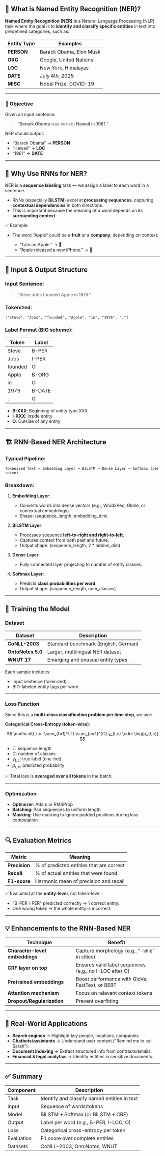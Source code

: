 ## 🧠 What is Named Entity Recognition (NER)?

**Named Entity Recognition (NER)** is a Natural Language Processing (NLP) task where the goal is to **identify and classify specific entities** in text into predefined categories, such as:

| Entity Type | Examples                |
| ----------- | ----------------------- |
| **PERSON**  | Barack Obama, Elon Musk |
| **ORG**     | Google, United Nations  |
| **LOC**     | New York, Himalayas     |
| **DATE**    | July 4th, 2025          |
| **MISC**    | Nobel Prize, COVID-19   |

---

### 🎯 Objective

Given an input sentence:

> "**Barack Obama** was born in **Hawaii** in **1961**."

NER should output:

* “Barack Obama” → **PERSON**
* “Hawaii” → **LOC**
* “1961” → **DATE**

---

## 🤖 Why Use RNNs for NER?

NER is a **sequence labeling** task — we assign a label to each word in a sentence.

* RNNs (especially **BiLSTM**) excel at **processing sequences**, capturing **contextual dependencies** in both directions.
* This is important because the meaning of a word depends on its **surrounding context**.

✅ Example:

* The word “Apple” could be a **fruit** or a **company**, depending on context:

  * “I ate an Apple.” → 🍎
  * “Apple released a new iPhone.” → 🏢

---

## 📄 Input & Output Structure

### Input Sentence:

> “Steve Jobs founded Apple in 1976.”

### Tokenized:

`["Steve", "Jobs", "founded", "Apple", "in", "1976", "."]`

### Label Format (BIO scheme):

| Token   | Label  |
| ------- | ------ |
| Steve   | B-PER  |
| Jobs    | I-PER  |
| founded | O      |
| Apple   | B-ORG  |
| in      | O      |
| 1976    | B-DATE |
| .       | O      |

* **B-XXX**: Beginning of entity type XXX
* **I-XXX**: Inside entity
* **O**: Outside of any entity

---

## 🏗 RNN-Based NER Architecture

### Typical Pipeline:

```
Tokenized Text → Embedding Layer → BiLSTM → Dense Layer → Softmax (per token)
```

### Breakdown:

1. **Embedding Layer**:

   * Converts words into dense vectors (e.g., Word2Vec, GloVe, or contextual embeddings).
   * Shape: (sequence\_length, embedding\_dim)

2. **BiLSTM Layer**:

   * Processes sequence **left-to-right and right-to-left**.
   * Captures context from both past and future.
   * Output shape: (sequence\_length, 2 \* hidden\_dim)

3. **Dense Layer**:

   * Fully connected layer projecting to number of entity classes.

4. **Softmax Layer**:

   * Predicts **class probabilities per word**.
   * Output shape: (sequence\_length, num\_classes)

---

## 🧪 Training the Model

### Dataset

| Dataset           | Description                          |
| ----------------- | ------------------------------------ |
| **CoNLL-2003**    | Standard benchmark (English, German) |
| **OntoNotes 5.0** | Larger, multilingual NER dataset     |
| **WNUT 17**       | Emerging and unusual entity types    |

Each sample includes:

* Input sentence (tokenized).
* BIO-labeled entity tags per word.

---

### Loss Function

Since this is a **multi-class classification problem per time step**, we use:

**Categorical Cross-Entropy (token-wise)**:

$$
\mathcal{L} = -\sum_{t=1}^{T} \sum_{c=1}^{C} y_{t,c} \cdot \log(p_{t,c})
$$

* $T$: sequence length
* $C$: number of classes
* $y_{t,c}$: true label (one-hot)
* $p_{t,c}$: predicted probability

✅ Total loss is **averaged over all tokens** in the batch.

---

### Optimization

* **Optimizer**: Adam or RMSProp
* **Batching**: Pad sequences to uniform length
* **Masking**: Use masking to ignore padded positions during loss computation

---

## 🔍 Evaluation Metrics

| Metric        | Meaning                                  |
| ------------- | ---------------------------------------- |
| **Precision** | % of predicted entities that are correct |
| **Recall**    | % of actual entities that were found     |
| **F1-score**  | Harmonic mean of precision and recall    |

✅ Evaluated at the **entity-level**, not token-level:

* "B-PER I-PER" predicted correctly → 1 correct entity.
* One wrong token → the whole entity is incorrect.

---

## 💡 Enhancements to the RNN-Based NER

| Technique                      | Benefit                                                |
| ------------------------------ | ------------------------------------------------------ |
| **Character-level embeddings** | Capture morphology (e.g., “-ville” in cities)          |
| **CRF layer on top**           | Ensures valid label sequences (e.g., no I-LOC after O) |
| **Pretrained embeddings**      | Boost performance with GloVe, FastText, or BERT        |
| **Attention mechanism**        | Focus on relevant context tokens                       |
| **Dropout/Regularization**     | Prevent overfitting                                    |

---

## 🔐 Real-World Applications

* **Search engines** → Highlight key people, locations, companies.
* **Chatbots/assistants** → Understand user context ("Remind me to call Sarah").
* **Document indexing** → Extract structured info from contracts/emails.
* **Financial & legal analytics** → Identify entities in sensitive documents.

---

## ✅ Summary

| Component  | Description                                  |
| ---------- | -------------------------------------------- |
| Task       | Identify and classify named entities in text |
| Input      | Sequence of words/tokens                     |
| Model      | BiLSTM + Softmax (or BiLSTM + CRF)           |
| Output     | Label per word (e.g., B-PER, I-LOC, O)       |
| Loss       | Categorical cross-entropy per token          |
| Evaluation | F1 score over complete entities              |
| Datasets   | CoNLL-2003, OntoNotes, WNUT                  |

